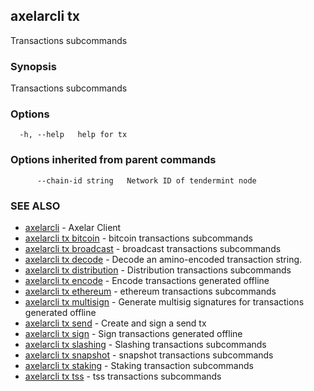 ## axelarcli tx

Transactions subcommands

### Synopsis

Transactions subcommands

### Options

```
  -h, --help   help for tx
```

### Options inherited from parent commands

```
      --chain-id string   Network ID of tendermint node
```

### SEE ALSO

- [axelarcli](axelarcli.md)	 - Axelar Client
- [axelarcli tx bitcoin](axelarcli_tx_bitcoin.md)	 - bitcoin transactions subcommands
- [axelarcli tx broadcast](axelarcli_tx_broadcast.md)	 - broadcast transactions subcommands
- [axelarcli tx decode](axelarcli_tx_decode.md)	 - Decode an amino-encoded transaction string.
- [axelarcli tx distribution](axelarcli_tx_distribution.md)	 - Distribution transactions subcommands
- [axelarcli tx encode](axelarcli_tx_encode.md)	 - Encode transactions generated offline
- [axelarcli tx ethereum](axelarcli_tx_ethereum.md)	 - ethereum transactions subcommands
- [axelarcli tx multisign](axelarcli_tx_multisign.md)	 - Generate multisig signatures for transactions generated offline
- [axelarcli tx send](axelarcli_tx_send.md)	 - Create and sign a send tx
- [axelarcli tx sign](axelarcli_tx_sign.md)	 - Sign transactions generated offline
- [axelarcli tx slashing](axelarcli_tx_slashing.md)	 - Slashing transactions subcommands
- [axelarcli tx snapshot](axelarcli_tx_snapshot.md)	 - snapshot transactions subcommands
- [axelarcli tx staking](axelarcli_tx_staking.md)	 - Staking transaction subcommands
- [axelarcli tx tss](axelarcli_tx_tss.md)	 - tss transactions subcommands
